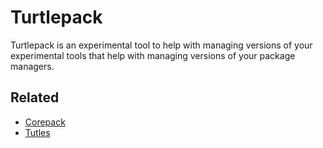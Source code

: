 # Turtlepack
Turtlepack is an experimental tool to help with managing versions of your experimental tools that help with managing versions of your package managers.

## Related

- [Corepack](https://nodejs.org/dist/latest/docs/api/corepack.html)
- [Tutles](https://en.wikipedia.org/wiki/Turtles_all_the_way_down)
